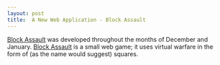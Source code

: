 ```yaml
---
layout: post
title:  A New Web Application - Block Assault
---
```

[Block Assault](https://blockassault.github.io) was developed throughout the months of December and January. [Block Assault](https://blockassault.github.io) is a small web game; it uses virtual warfare in the form of (as the name would suggest) squares.
